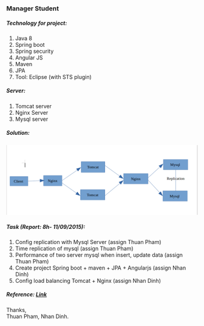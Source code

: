 ### Manager Student 

##### Technology for project:
  1. Java 8
  2. Spring boot
  3. Spring security
  4. Angular JS
  5. Maven
  6. JPA
  7. Tool: Eclipse (with STS plugin) 
  
##### Server:
  1. Tomcat server 
  2. Nginx Server
  3. Mysql server

##### Solution:

![Flowers](/images/model.png)

##### Task (Report: 8h- 11/09/2015):
  1. Config replication with Mysql Server (assign Thuan Pham)
  2. Time replication of mysql (assign Thuan Pham)
  3. Performance of two server mysql when insert, update data (assign Thuan Pham)
  4. Create project Spring boot + maven + JPA + Angularjs (assign Nhan Dinh)
  5. Config load balancing Tomcat + Nginx (assign Nhan Dinh)

##### Reference: [Link](https://www.digitalocean.com/community/tutorials/how-to-set-up-mysql-master-master-replication)
Thanks,  
Thuan Pham, Nhan Dinh.

